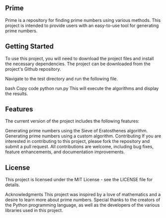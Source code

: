## Prime
Prime is a repository for finding prime numbers using various methods. This project is intended to provide users with an easy-to-use tool for generating prime numbers.

## Getting Started
To use this project, you will need to download the project files and install the necessary dependencies. The project can be downloaded from the project's Github repository.

Navigate to the test directory and run the following file.

bash
Copy code
python run.py
This will execute the algorithms and display the results.

## Features
The current version of the project includes the following features:

Generating prime numbers using the Sieve of Eratosthenes algorithm.
Generating prime numbers using a custom algorithm.
Contributing
If you are interested in contributing to this project, please fork the repository and submit a pull request. All contributions are welcome, including bug fixes, feature enhancements, and documentation improvements.

## License
This project is licensed under the MIT License - see the LICENSE file for details.

Acknowledgments
This project was inspired by a love of mathematics and a desire to learn more about prime numbers. Special thanks to the creators of the Python programming language, as well as the developers of the various libraries used in this project.